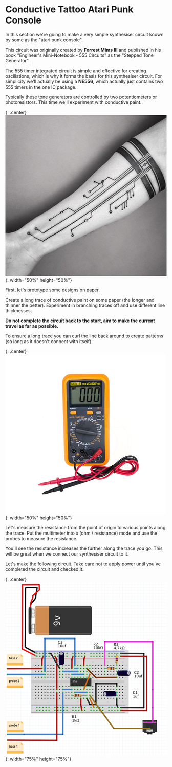# Conductive Tattoo Atari Punk Console

In this section we're going to make a very simple synthesiser circuit known by some as the "atari punk console". 

This circuit was originally created by **Forrest Mims III** and published in his book "Engineer's Mini-Notebook - 555 Circuits" as the "Stepped Tone Generator". 

The 555 timer integrated circuit is simple and effective for creating oscillations, which is why it forms the basis for this synthesiser circuit. For simplicity we'll actually be using a **NE556**, which actually just contains two 555 timers in the one IC package.

Typically these tone generators are controlled by two potentiometers or photoresistors. This time we'll experiment with conductive paint.


{: .center}
![](/assets/basics/circuittattoo.jpg){: width="50%" height="50%"}



First, let's prototype some designs on paper.

Create a long trace of conductive paint on some paper (the longer and thinner the better). Experiment in branching traces off and use different line thicknesses. 

**Do not complete the circuit back to the start, aim to make the current travel as far as possible.**

To ensure a long trace you can curl the line back around to create patterns (so long as it doesn't connect with itself).

{: .center}
![](/assets/basics/multimeter.jpeg){: width="50%" height="50%"}

Let's measure the resistance from the point of origin to various points along the trace. Put the multimeter into ```Ω``` (ohm / resistance) mode and use the probes to measure the resistance.

You'll see the resistance increases the further along the trace you go. This will be great when we connect our synthesiser circuit to it.



Let's make the following circuit. Take care not to apply power until you've completed the circuit and checked it.

{: .center}
![](/assets/basics/APC556.png){: width="75%" height="75%"}
